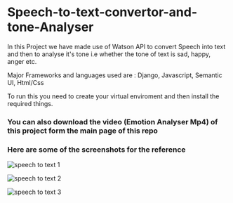# Speech-to-text-convertor-and-tone-Analyser
In this Project we have made use of Watson API to convert Speech into text and then to analyse it's tone i.e whether the tone of text is sad, happy, anger etc.

Major Frameworks and languages used are : Django, Javascript, Semantic UI, Html/Css

To run this you need to create your virtual enviroment and then install the required things.

### You can also download the video (Emotion Analyser Mp4) of this project form the main page of this repo
### Here are some of the screenshots for the reference

![speech to text 1](https://user-images.githubusercontent.com/37772172/47526961-34d59600-d856-11e8-8b6f-8f1aae634df7.png)


![speech to text 2](https://user-images.githubusercontent.com/37772172/47527138-a57cb280-d856-11e8-96c5-d47877e50f10.png)


![speech to text 3](https://user-images.githubusercontent.com/37772172/47527177-baf1dc80-d856-11e8-9c7b-07df87af1131.png)
